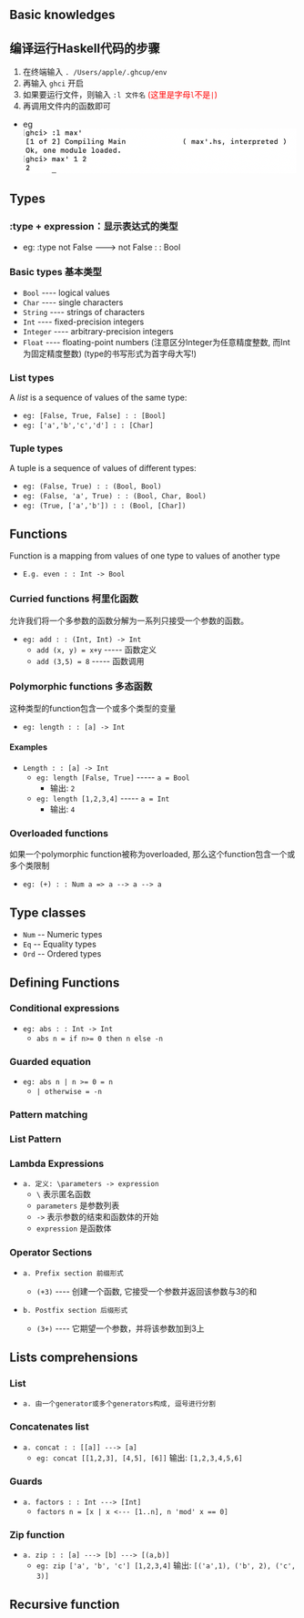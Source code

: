 ## Basic knowledges
## 编译运行Haskell代码的步骤
1. 在终端输入 `. /Users/apple/.ghcup/env`
2. 再输入 `ghci` 开启
3. 如果要运行文件，则输入 `:l 文件名` <span style="color:red">(这里是字母`l`不是`|`)</span>
4. 再调用文件内的函数即可
- eg
  ![本地图片](https://github.com/ddggss/Haskell/blob/main/images/1.jpg "example1")

## Types 
### :type + expression：显示表达式的类型
- eg: :type not False    ---> not False : : Bool

### Basic types 基本类型
- `Bool`      ---- logical values
- `Char`      ---- single characters
- `String`    ---- strings of characters
- `Int`       ---- fixed-precision integers
- `Integer`   ---- arbitrary-precision integers
- `Float`     ---- floating-point numbers
(注意区分Integer为任意精度整数, 而Int为固定精度整数)
(type的书写形式为首字母大写!)

### List types
A _list_ is a sequence of values of the same type:
- `eg: [False, True, False] : : [Bool]`
- `eg: ['a','b','c','d'] : : [Char]`

### Tuple types
A tuple is a sequence of values of different types:
- `eg: (False, True) : : (Bool, Bool)`
- `eg: (False, 'a', True) : : (Bool, Char, Bool)`
- `eg: (True, ['a','b']) : : (Bool, [Char])`

## Functions
Function is a mapping from values of one type to values of another type
- `E.g. even : : Int -> Bool`

### Curried functions 柯里化函数
允许我们将一个多参数的函数分解为一系列只接受一个参数的函数。
- `eg: add : : (Int, Int) -> Int`
  - `add (x, y) = x+y`                   ----- 函数定义
  - `add (3,5) = 8`                        ----- 函数调用

### Polymorphic functions 多态函数
这种类型的function包含一个或多个类型的变量
- `eg: length : : [a] -> Int`

#### Examples
- `Length : : [a] -> Int`
  - `eg: length [False, True]`     ----- `a = Bool`
    - 输出: `2`
  - `eg: length [1,2,3,4]`            ----- `a = Int`
    - 输出: `4`

### Overloaded functions
如果一个polymorphic function被称为overloaded, 那么这个function包含一个或多个类限制
- `eg: (+) : : Num a => a --> a --> a`

## Type classes
- `Num`    -- Numeric types
- `Eq`     -- Equality types
- `Ord`    -- Ordered types

## Defining Functions
### Conditional expressions
- `eg: abs : : Int -> Int`
  - `abs n = if n>= 0 then n else -n`

### Guarded equation
- `eg: abs n | n >= 0 = n`
  - `| otherwise = -n`

### Pattern matching

### List Pattern

### Lambda Expressions
- `a. 定义: \parameters -> expression`
  - `\` 表示匿名函数
  - `parameters` 是参数列表
  - `->` 表示参数的结束和函数体的开始
  - `expression` 是函数体

### Operator Sections
- `a. Prefix section 前缀形式`
  - `(+3)`    ---- 创建一个函数, 它接受一个参数并返回该参数与3的和

- `b. Postfix section 后缀形式`
  - `(3+)`    ---- 它期望一个参数，并将该参数加到3上

## Lists comprehensions
### List
- `a. 由一个generator或多个generators构成, 逗号进行分割`

### Concatenates list
- `a. concat : : [[a]] ---> [a]`
  - `eg: concat [[1,2,3], [4,5], [6]]`          输出: `[1,2,3,4,5,6]`

### Guards
- `a. factors : : Int ---> [Int]`
  - `factors n = [x | x <--- [1..n], n 'mod' x == 0]`

### Zip function
- `a. zip : : [a] ---> [b] ---> [(a,b)]`
  - `eg: zip ['a', 'b', 'c'] [1,2,3,4]`             输出: `[('a',1), ('b', 2), ('c', 3)]`

## Recursive function

